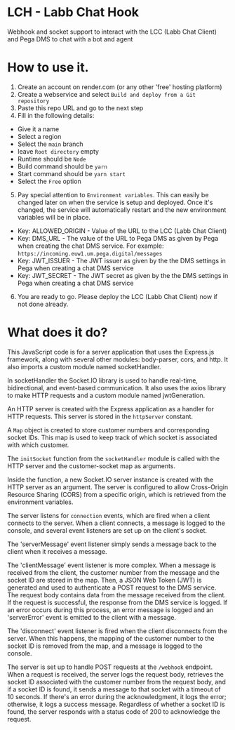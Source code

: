# LCH - Labb Chat Hook
Webhook and socket support to interact with the LCC (Labb Chat Client) and Pega DMS to chat with a bot and agent

# How to use it.

1. Create an account on render.com (or any other 'free' hosting platform)
2. Create a webservice and select `Build and deploy from a Git repository`
3. Paste this repo URL and go to the next step
4. Fill in the following details:
- Give it a name
- Select a region
- Select the `main` branch
- leave `Root directory` empty
- Runtime should be `Node`
- Build command should be `yarn`
- Start command should be `yarn start`
- Select the `Free` option
5. Pay special attention to `Environment variables`. This can easily be changed later on when the service is setup and deployed. Once it's changed, the service will automatically restart and the new environment variables will be in place.
- Key: ALLOWED_ORIGIN - Value of the URL to the LCC (Labb Chat Client)
- Key: DMS_URL - The value of the URL to Pega DMS as given by Pega when creating the chat DMS service. For example: `https://incoming.euw1.um.pega.digital/messages`
- Key: JWT_ISSUER - The JWT issuer as given by the the DMS settings in Pega when creating a chat DMS service
- Key: JWT_SECRET - The JWT secret as given by the the DMS settings in Pega when creating a chat DMS service
6. You are ready to go. Please deploy the LCC (Labb Chat Client) now if not done already.

# What does it do?

This JavaScript code is for a server application that uses the Express.js framework, along with several other modules: body-parser, cors, and http. It also imports a custom module named socketHandler.

In socketHandler the Socket.IO library is used to handle real-time, bidirectional, and event-based communication. It also uses the axios library to make HTTP requests and a custom module named jwtGeneration.

An HTTP server is created with the Express application as a handler for HTTP requests. This server is stored in the `httpServer` constant.

A `Map` object is created to store customer numbers and corresponding socket IDs. This map is used to keep track of which socket is associated with which customer.

The `initSocket` function from the `socketHandler` module is called with the HTTP server and the customer-socket map as arguments.

Inside the function, a new Socket.IO server instance is created with the HTTP server as an argument. The server is configured to allow Cross-Origin Resource Sharing (CORS) from a specific origin, which is retrieved from the environment variables.

The server listens for `connection` events, which are fired when a client connects to the server. When a client connects, a message is logged to the console, and several event listeners are set up on the client's socket.

The 'serverMessage' event listener simply sends a message back to the client when it receives a message.

The 'clientMessage' event listener is more complex. When a message is received from the client, the customer number from the message and the socket ID are stored in the map. Then, a JSON Web Token (JWT) is generated and used to authenticate a POST request to the DMS service. The request body contains data from the message received from the client. If the request is successful, the response from the DMS service is logged. If an error occurs during this process, an error message is logged and an 'serverError' event is emitted to the client with a message.

The 'disconnect' event listener is fired when the client disconnects from the server. When this happens, the mapping of the customer number to the socket ID is removed from the map, and a message is logged to the console.

The server is set up to handle POST requests at the `/webhook` endpoint. When a request is received, the server logs the request body, retrieves the socket ID associated with the customer number from the request body, and if a socket ID is found, it sends a message to that socket with a timeout of 10 seconds. If there's an error during the acknowledgment, it logs the error; otherwise, it logs a success message. Regardless of whether a socket ID is found, the server responds with a status code of 200 to acknowledge the request.